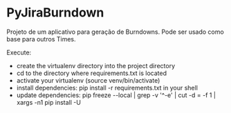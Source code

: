 # PyJiraBurndown
Projeto de um aplicativo para geração de Burndowns. Pode ser usado como base para outros Times.

Execute:
- create the virtualenv directory into the project directory 
- cd to the directory where requirements.txt is located
- activate your virtualenv (source venv/bin/activate)
- install dependencies:  pip install -r requirements.txt in your shell
- update dependencies:  pip freeze --local | grep -v '^\-e' | cut -d = -f 1  | xargs -n1 pip install -U
